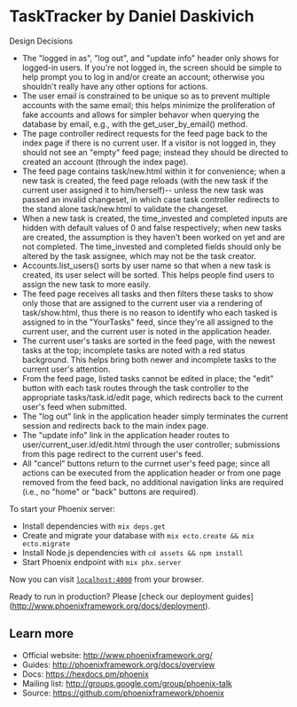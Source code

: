 # TaskTracker by Daniel Daskivich

Design Decisions

  * The "logged in as", "log out", and "update info" header only shows
    for logged-in users. If you're not logged in, the screen should be
    simple to help prompt you to log in and/or create an account; otherwise
    you shouldn't really have any other options for actions.
  * The user email is constrained to be unique so as to prevent
    multiple accounts with the same email; this helps minimize
    the proliferation of fake accounts and allows for simpler behavor 
    when querying the database by email, e.g., with the get_user_by_email() 
    method.
  * The page controller redirect requests for the feed page
    back to the index page if there is no current user. If a visitor is
    not logged in, they should not see an "empty" feed page; instead
    they should be directed to created an account (through the index page).
  * The feed page contains task/new.html within it for convenience;
    when a new task is created, the feed page reloads
    (with the new task if the current user assigned it to him/herself)--
    unless the new task was passed an invalid changeset,
    in which case task controller redirects to the stand alone task/new.html
    to validate the changeset.
  * When a new task is created, the time_invested and completed inputs
    are hidden with default values of 0 and false respectively;
    when new tasks are created, the assumption is they haven't
    been worked on yet and are not completed. The time_invested and completed
    fields should only be altered by the task assignee, 
    which may not be the task creator.
  * Accounts.list_users() sorts by user name so that when a new task
    is created, its user select will be sorted. This helps people find
    users to assign the new task to more easily.
  * The feed page receives all tasks and then filters these tasks
    to show only those that are assigned to the current user
    via a rendering of task/show.html, thus there is no reason to identify 
    who each tasked is assigned to in the "YourTasks" feed, 
    since they're all assigned to the current user,
    and the current user is noted in the application header.
  * The current user's tasks are sorted in the feed page,
    with the newest tasks at the top; incomplete tasks are noted
    with a red status background. This helps bring both newer and incomplete
    tasks to the current user's attention.
  * From the feed page, listed tasks cannot be edited in place;
    the "edit" button with each task routes through the task controller
    to the appropriate tasks/task.id/edit page, which redirects back
    to the current user's feed when submitted.
  * The "log out" link in the application header simply terminates
    the current session and redirects back to the main index page.
  * The "update info" link in the application header routes to
    user/current_user.id/edit.html through the user controller;
    submissions from this page redirect to the current user's feed.
  * All "cancel" buttons return to the currnet user's feed page; 
    since all actions can be executed from the application header
    or from one page removed from the feed back, no additional
    navigation links are required (i.e., no "home" or "back" buttons
    are required).

To start your Phoenix server:

  * Install dependencies with `mix deps.get`
  * Create and migrate your database with `mix ecto.create && mix ecto.migrate`
  * Install Node.js dependencies with `cd assets && npm install`
  * Start Phoenix endpoint with `mix phx.server`

Now you can visit [`localhost:4000`](http://localhost:4000) from your browser.

Ready to run in production? Please [check our deployment guides]
(http://www.phoenixframework.org/docs/deployment).

## Learn more

  * Official website: http://www.phoenixframework.org/
  * Guides: http://phoenixframework.org/docs/overview
  * Docs: https://hexdocs.pm/phoenix
  * Mailing list: http://groups.google.com/group/phoenix-talk
  * Source: https://github.com/phoenixframework/phoenix
